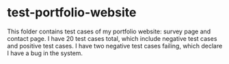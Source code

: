 # test-portfolio-website

This folder contains test cases of my portfolio website: survey page and contact page. I have 20 test cases total, which include negative test cases and positive test cases. I have two negative test cases failing, which declare I have a bug in the system.





